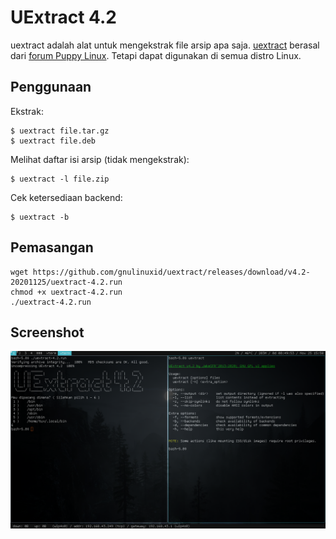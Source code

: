 UExtract 4.2
============

uextract adalah alat untuk mengekstrak file arsip apa saja. [uextract](src/uextract) berasal dari [forum Puppy Linux](http://www.murga-linux.com/puppy/viewtopic.php?t=87864). Tetapi dapat digunakan di semua distro Linux.

Penggunaan
----------
Ekstrak:

    $ uextract file.tar.gz
    $ uextract file.deb
Melihat daftar isi arsip (tidak mengekstrak):

    $ uextract -l file.zip
Cek ketersediaan backend:

    $ uextract -b
Pemasangan
----------
    wget https://github.com/gnulinuxid/uextract/releases/download/v4.2-20201125/uextract-4.2.run
    chmod +x uextract-4.2.run
    ./uextract-4.2.run
Screenshot
----------
![uextract](screenshot.png)
